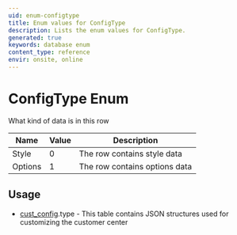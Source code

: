 ```yaml
---
uid: enum-configtype
title: Enum values for ConfigType
description: Lists the enum values for ConfigType.
generated: true
keywords: database enum
content_type: reference
envir: onsite, online
---
```


# ConfigType Enum

What kind of data is in this row

| Name | Value | Description |
|------|-------|-------------|
|Style|0|The row contains style data|
|Options|1|The row contains options data|

## Usage

* [cust_config](../cust-config.md).type - This table contains JSON structures used for customizing the customer center

